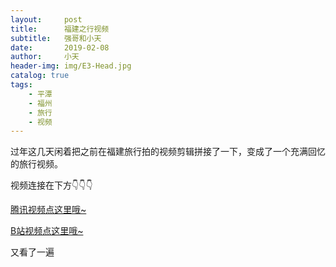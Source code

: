 ```yaml
---
layout:     post
title:      福建之行视频
subtitle:   强哥和小天
date:       2019-02-08
author:     小天
header-img: img/E3-Head.jpg
catalog: true
tags:
    - 平潭
    - 福州
    - 旅行
    - 视频
---
```



过年这几天闲着把之前在福建旅行拍的视频剪辑拼接了一下，变成了一个充满回忆的旅行视频。

视频连接在下方👇👇👇

<a href="https://v.qq.com/x/page/h0836msj4wa.html" target="_blank">腾讯视频点这里哦~</a>

<a href="https://www.bilibili.com/video/av42980951" target="_blank">B站视频点这里哦~</a>

又看了一遍